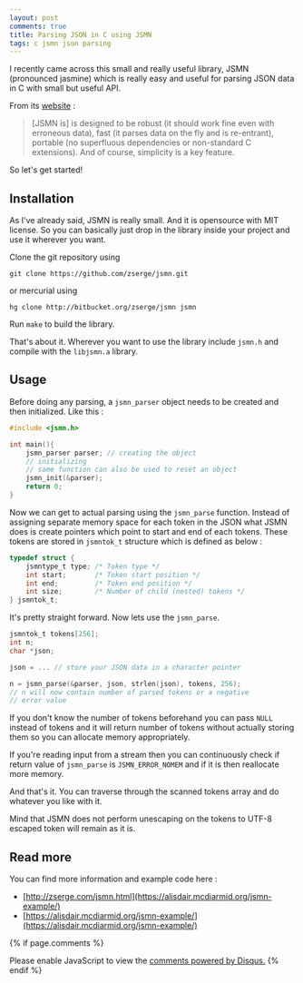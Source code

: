 ```yaml
---
layout: post
comments: true
title: Parsing JSON in C using JSMN
tags: c jsmn json parsing
---
```


I recently came across this small and really useful library, JSMN 
(pronounced jasmine) which is really easy and useful for parsing JSON 
data in C with small but useful API. 

From its [website](http://zserge.com/jsmn.html) :
> [JSMN is] is designed to be robust (it should work fine even with 
> erroneous data), fast (it parses data on the fly and is re-entrant), 
> portable (no superfluous dependencies or non-standard C extensions). 
> And of course, simplicity is a key feature.

So let's get started!

## Installation

As I've already said, JSMN is really small. And it is opensource with 
MIT license. So you can basically just drop in the library inside your 
project and use it wherever you want.

Clone the git repository using 

```
git clone https://github.com/zserge/jsmn.git
```
or mercurial using
```
hg clone http://bitbucket.org/zserge/jsmn jsmn
```

Run `make` to build the library.

That's about it. Wherever you want to use the library include `jsmn.h` 
and compile with the `libjsmn.a` library.

## Usage

Before doing any parsing, a `jsmn_parser` object needs to be created 
and then initialized. Like this :

```c
#include <jsmn.h>

int main(){
	jsmn_parser parser; // creating the object
	// initializing
	// same function can also be used to reset an object
	jsmn_init(&parser);
	return 0;
}
```

Now we can get to actual parsing using the `jsmn_parse` function. 
Instead of assigning separate memory space for each token in the JSON 
what JSMN does is create pointers which point to start and end of each
tokens. These tokens are stored in `jsmntok_t` structure which is 
defined as below : 

```c
typedef struct {
    jsmntype_t type; /* Token type */
    int start;       /* Token start position */
    int end;         /* Token end position */
    int size;        /* Number of child (nested) tokens */
} jsmntok_t;
```

It's pretty straight forward. Now lets use the `jsmn_parse`.

```c
jsmntok_t tokens[256];
int n;
char *json;

json = ... // store your JSON data in a character pointer

n = jsmn_parse(&parser, json, strlen(json), tokens, 256);
// n will now contain number of parsed tokens or a negative
// error value
```

If you don't know the number of tokens beforehand you can pass `NULL` 
instead of tokens and it will return number of tokens without actually 
storing them so you can allocate memory appropriately.

If you're reading input from a stream then you can continuously check 
if return value of `jsmn_parse` is `JSMN_ERROR_NOMEM` and if it is then 
reallocate more memory.

And that's it. You can traverse through the scanned tokens array and do 
whatever you like with it.

Mind that JSMN does not perform unescaping on the tokens to UTF-8 
escaped token will remain as it is.

## Read more

You can find more information and example code here :

* [http://zserge.com/jsmn.html](https://alisdair.mcdiarmid.org/jsmn-example/)
* [https://alisdair.mcdiarmid.org/jsmn-example/](https://alisdair.mcdiarmid.org/jsmn-example/)

{% if page.comments %}
<div id="disqus_thread"></div>
<script>

/**
*  RECOMMENDED CONFIGURATION VARIABLES: EDIT AND UNCOMMENT THE SECTION BELOW TO INSERT DYNAMIC VALUES FROM YOUR PLATFORM OR CMS.
*  LEARN WHY DEFINING THESE VARIABLES IS IMPORTANT: https://disqus.com/admin/universalcode/#configuration-variables*/
/*
var disqus_config = function () {
this.page.url = PAGE_URL;  // Replace PAGE_URL with your page's canonical URL variable
this.page.identifier = PAGE_IDENTIFIER; // Replace PAGE_IDENTIFIER with your page's unique identifier variable
};
*/
(function() { // DON'T EDIT BELOW THIS LINE
var d = document, s = d.createElement('script');
s.src = 'https://nijraj-gelani.disqus.com/embed.js';
s.setAttribute('data-timestamp', +new Date());
(d.head || d.body).appendChild(s);
})();
</script>
<noscript>Please enable JavaScript to view the <a href="https://disqus.com/?ref_noscript">comments powered by Disqus.</a></noscript>
{% endif %}
